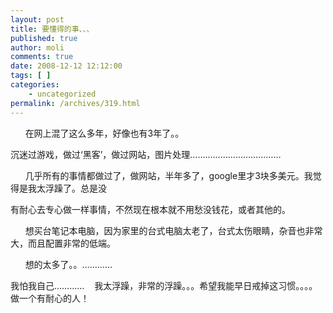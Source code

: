 ```yaml
---
layout: post
title: 要懂得的事、、、
published: true
author: moli
comments: true
date: 2008-12-12 12:12:00
tags: [ ]
categories:
    - uncategorized
permalink: /archives/319.html
---
```

&nbsp;&nbsp;&nbsp;&nbsp;&nbsp; 在网上混了这么多年，好像也有3年了。。

沉迷过游戏，做过&lsquo;黑客&rsquo;，做过网站，图片处理………………………………

&nbsp;&nbsp;&nbsp;&nbsp;&nbsp; 几乎所有的事情都做过了，做网站，半年多了，google里才3块多美元。我觉得是我太浮躁了。总是没

有耐心去专心做一样事情，不然现在根本就不用愁没钱花，或者其他的。

&nbsp;&nbsp;&nbsp;&nbsp;&nbsp; 想买台笔记本电脑，因为家里的台式电脑太老了，台式太伤眼睛，杂音也非常大，而且配置非常的低端。

&nbsp;&nbsp;&nbsp;&nbsp;&nbsp; 想的太多了。。…………

我怕我自己…………&nbsp;&nbsp;&nbsp; 我太浮躁，非常的浮躁。。。希望我能早日戒掉这习惯。。。。 做一个有耐心的人！

&nbsp;&nbsp;&nbsp;&nbsp;&nbsp;